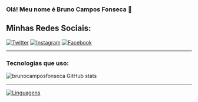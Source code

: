 ### Olá! Meu nome é Bruno Campos Fonseca 👋

## Minhas Redes Sociais:

[![Twitter](https://img.shields.io/badge/Twitter-1DA1F2?style=for-the-badge&logo=twitter&logoColor=white)](https://twitter.com/bruno_c_f_2020)
[![Instagram](https://img.shields.io/badge/Instagram-E4405F?style=for-the-badge&logo=instagram&logoColor=white)](https://www.instagram.com/bruno.c.f/)
[![Facebook](https://img.shields.io/badge/Facebook-1877F2?style=for-the-badge&logo=facebook&logoColor=white)](https://www.facebook.com/bruno.cf.54/)
<hr/>

### Tecnologias que uso:

![brunocamposfonseca GitHub stats](https://github-readme-stats.vercel.app/api?username=brunocamposfonseca&theme=algolia&show_icons=true)

<hr/>

[![Linguagens ](https://github-readme-stats.vercel.app/api/top-langs/?username=brunocamposfonseca&langs_count=8)](https://github.com/brunocamposfonseca/github-readme-stats)

